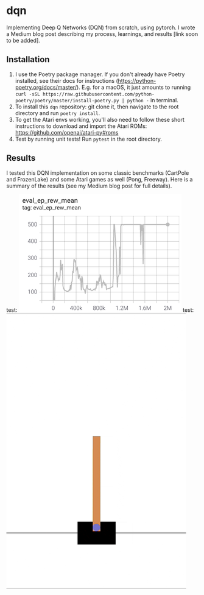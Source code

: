# dqn
Implementing Deep Q Networks (DQN) from scratch, using pytorch. I wrote a Medium blog post describing my process, learnings, and results [link soon to be added].

## Installation
1. I use the Poetry package manager. If you don't already have Poetry installed, see their docs for instructions (https://python-poetry.org/docs/master/). E.g. for a macOS, it just amounts to running `curl -sSL https://raw.githubusercontent.com/python-poetry/poetry/master/install-poetry.py | python -` in terminal.
2. To install this `dqn` repository: git clone it, then navigate to the root directory and run `poetry install`.
3. To get the Atari envs working, you'll also need to follow these short instructions to download and import the Atari ROMs: https://github.com/openai/atari-py#roms
4. Test by running unit tests! Run `pytest` in the root directory.

## Results
I tested this DQN implementation on some classic benchmarks (CartPole and FrozenLake) and some Atari games as well (Pong, Freeway). Here is a summary of the results (see my Medium blog post for full details).

test: ![alt text](img/cartpole_training_1.png)
test: ![alt text](img/cartpole_gameplay.gif)
